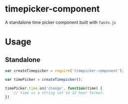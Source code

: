 # timepicker-component
A standalone time picker component built with `fastn.js`

# Usage

## Standalone
```javascript
var createTimepicker = require('timepicker-component');

var timePicker = createTimepicker();

timePicker.time.on('change', function(time) {
    // time is a string set to 12 hour format.
})

```
